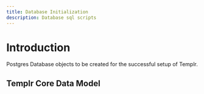 ```yaml
---
title: Database Initialization
description: Database sql scripts
---
```


# Introduction

Postgres Database objects to be created for the successful setup of Templr.

## Templr Core Data Model


